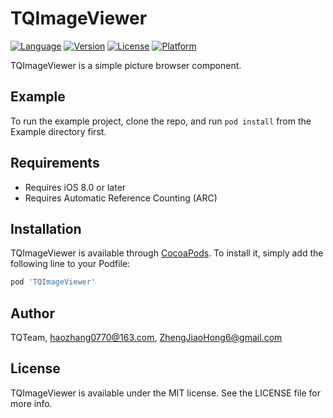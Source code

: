 # TQImageViewer

[![Language](https://img.shields.io/badge/Language-%20Objective--C%20-orange.svg)](https://travis-ci.org/TQTeam/TQImageViewer)
[![Version](https://img.shields.io/badge/pod-v0.1.0-brightgreen.svg)](http://cocoapods.org/pods/TQImageViewer)
[![License](https://img.shields.io/badge/license-MIT-blue.svg)](http://cocoapods.org/pods/TQImageViewer)
[![Platform](https://img.shields.io/badge/platform-%20iOS8.0+%20-lightgrey.svg)](http://cocoapods.org/pods/TQImageViewer)

TQImageViewer is a simple picture browser component.

## Example

To run the example project, clone the repo, and run `pod install` from the Example directory first.

## Requirements

- Requires iOS 8.0 or later
- Requires Automatic Reference Counting (ARC)

## Installation

TQImageViewer is available through [CocoaPods](http://cocoapods.org). To install
it, simply add the following line to your Podfile:

```ruby
pod 'TQImageViewer'
```

## Author

TQTeam, haozhang0770@163.com, ZhengJiaoHong6@gmail.com

## License

TQImageViewer is available under the MIT license. See the LICENSE file for more info.
